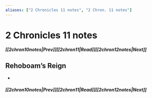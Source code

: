 ```yaml
---
aliases: ["2 Chronicles 11 notes", "2 Chron. 11 notes"]
---
```

# 2 Chronicles 11 notes
##### <span class=arrow-left></span>[[2chron10notes|Prev]]<span class=navigation-separator></span>[[2chron11|Read]]<span class=navigation-separator></span>[[2chron12notes|Next]]<span class=arrow-right></span>
## Rehoboam’s Reign
- 
##### <span class=arrow-left></span>[[2chron10notes|Prev]]<span class=navigation-separator></span>[[2chron11|Read]]<span class=navigation-separator></span>[[2chron12notes|Next]]<span class=arrow-right></span>